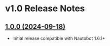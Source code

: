 # v1.0 Release Notes

## [1.0.0 (2024-09-18)](https://github.com/NVIDIA/nautobot-app-fsus/releases/tag/v1.0.0)

- Initial release compatible with Nautobot 1.6.1+
